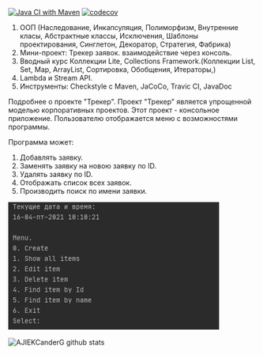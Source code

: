 [![Java CI with Maven](https://github.com/AJIEKCanderG/job4j_tracker/actions/workflows/maven.yml/badge.svg)](https://github.com/AJIEKCanderG/job4j_tracker/actions/workflows/maven.yml)
[![codecov](https://codecov.io/gh/AJIEKCanderG/job4j_tracker/branch/master/graph/badge.svg?token=L1XV27OSTI)](https://codecov.io/gh/AJIEKCanderG/job4j_tracker)

1. ООП (Наследование, Инкапсуляция, Полиморфизм, Внутренние класы, Абстрактные классы, Исключения, Шаблоны проектирования, Синглетон, Декоратор, Стратегия, Фабрика) 
2. Мини-проект: Трекер заявок. взаимодействие через консоль.
3. Вводный курс Коллекции Lite, Collections Framework.(Коллекции List, Set, Map, ArrayList, Сортировка, Обобщения, Итераторы,)
4. Lambda и Stream API.
5. Инструменты: Checkstyle с Maven, JaCoCo, Travic CI, JavaDoc

Подробнее о проекте "Трекер". 
Проект "Трекер" является упрощенной моделью корпоративных проектов.
Этот проект - консольное приложение.
Пользователю отображается меню с возможностями программы.

Программа может:
1. Добавлять заявку.
2. Заменять заявку на новою заявку по ID.
3. Удалять заявку по ID.
4. Отображать список всех заявок.
5. Производить поиск по имени заявки.

![img](./img/img.png)

![AJIEKCanderG github stats](https://github-readme-stats.vercel.app/api?username=AJIEKCanderG&hide=stars,prs,issues,contribs)
